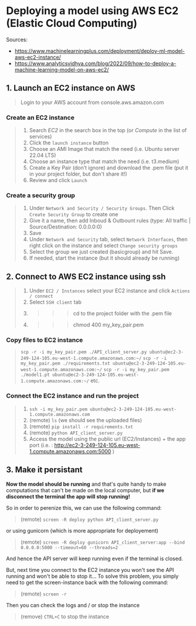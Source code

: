 # Deploying a model using AWS EC2 (Elastic Cloud Computing)

Sources: 
- https://www.machinelearningplus.com/deployment/deploy-ml-model-aws-ec2-instance/
- https://www.analyticsvidhya.com/blog/2022/09/how-to-deploy-a-machine-learning-model-on-aws-ec2/


## 1. Launch an EC2 instance on AWS

> Login to your AWS account from console.aws.amazon.com

### Create an EC2 instance
> 1. Search *EC2* in the search box in the top (or *Compute* in the list of services)
> 2. Click the `launch instance` button
> 3. Choose an AMI Image that match the need (i.e. Ubuntu server 22.04 LTS)
> 4. Choose an instance type that match the need (i.e. t3.medium)
> 5. Create a Key Pair (don’t ignore) and download the .pem file (put it in your project folder, but don't share it!)
> 6. Review and click `Launch`

### Create a security group
> 1. Under `Network and Security / Security Groups`. Then Click `Create Security Group` to create one
> 2. Give it a name, then add Inboud & Outbount rules (type: All traffic | Source/Destination: 0.0.0.0:0)
> 3. Save
> 4. Under `Network and Security` tab, select `Network Interfaces`, then right click on the instance and select `Change security groups`
> 5. Select the group we just created (basicgroup) and hit Save. 
> 6. If needed, start the instance (but it should already be running)


## 2. Connect to AWS EC2 instance using ssh

> 1. Under `EC2 / Instances` select your EC2 instance and click `Actions / connect`
> 2. Select `SSH client` tab
> 3. >>> cd to the project folder with the .pem file
> 4. >>> chmod 400 my_key_pair.pem 

### Copy files to EC2 instance
> `scp -r -i my_key_pair.pem ./API_client_server.py ubuntu@ec2-3-249-124-105.eu-west-1.compute.amazonaws.com:~/`
> `scp -r -i my_key_pair.pem ./requirements.txt ubuntu@ec2-3-249-124-105.eu-west-1.compute.amazonaws.com:~/`
> `scp -r -i my_key_pair.pem ./model1.pt ubuntu@ec2-3-249-124-105.eu-west-1.compute.amazonaws.com:~/`
> etc.

### Connect the EC2 instance and run the project
> 1. `ssh -i my_key_pair.pem ubuntu@ec2-3-249-124-105.eu-west-1.compute.amazonaws.com`
> 2. (remote) `ls` (we should see the uploaded files)
> 3. (remote) `pip install -r requirements.txt`
> 4. (remote) `python API_client_server.py`
> 5. Access the model using the public url (EC2/Instances) + the app port (i.e. : http://ec2-3-249-124-105.eu-west-1.compute.amazonaws.com:5000 )


## 3. Make it persistant

**Now the model should be running** and that's quite handy to make computations that can't be made on the local computer, but **if we disconnect the terminal the app will stop running!**

So in order to perenize this, we can use the following command:

> (remote) `screen -R deploy python API_client_server.py`

or using gunicorn (which is more appropriate for deployement)
> (remote) `screen -R deploy gunicorn API_client_server:app --bind 0.0.0.0:5000 --timeout=60 --threads=2`

And hence the API server will keep running even if the terminal is closed.

But, next time you connect to the EC2 instance you won't see the API running and won't be able to stop it...
To solve this problem, you simply need to get the screen-instance back with the following command:
> (remote) `screen -r`

Then you can check the logs and / or stop the instance
> (remove) `CTRL+C` to stop the instance
